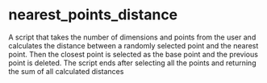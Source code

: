 # nearest_points_distance

A script that takes the number of dimensions and points from the user and calculates the distance between a randomly selected point and the nearest point. Then the closest point is selected as the base point and the previous point is deleted. The script ends after selecting all the points and returning the sum of all calculated distances
